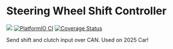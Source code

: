 # Steering Wheel Shift Controller

![](https://github.com/user-attachments/assets/9e082d3b-dc9c-43c2-b49a-4347597fa7ab)
[![PlatformIO CI](https://github.com/SpecialMatrix/steering-wheel-shift-controller/actions/workflows/platformio_ci.yml/badge.svg)](https://github.com/SpecialMatrix/steering-wheel-shift-controller/actions/workflows/platformio_ci.yml/badge.svg)
[![Coverage Status](https://coveralls.io/repos/github/SpecialMatrix/steering-wheel-shift-controller/badge.svg?branch=main)](https://coveralls.io/github/SpecialMatrix/steering-wheel-shift-controller?branch=main)

Send shift and clutch input over CAN. Used on 2025 Car!
